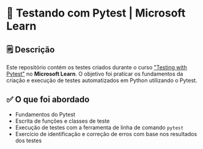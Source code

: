 # 🧪 Testando com Pytest | Microsoft Learn

## 🗒️ Descrição
Este repositório contém os testes criados durante o curso ["Testing with Pytest"](https://learn.microsoft.com/en-us/training/modules/test-python-with-pytest/) no **Microsoft Learn**. O objetivo foi praticar os fundamentos da criação e execução de testes automatizados em Python utilizando o Pytest.

## ✅ O que foi abordado

- Fundamentos do Pytest
- Escrita de funções e classes de teste
- Execução de testes com a ferramenta de linha de comando `pytest`
- Exercício de identificação e correção de erros com base nos resultados dos testes

